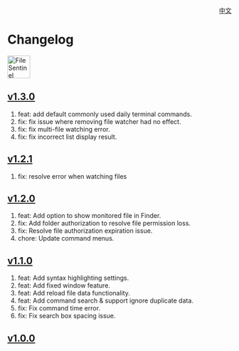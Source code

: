 <p align="right">
  <a href="./CHANGELOG.zh.md">中文</a>
</p>
<!--rehype:style=float: right; bottom: -36px; position: relative;-->

Changelog
===

<a target="_blank" href="https://apps.apple.com/app/file-sentinel/6744690194" title="FileSentinel for macOS">
<img alt="FileSentinel AppStore" src="https://jaywcjlove.github.io/sb/download/macos.svg" height="51">
</a>

## [v1.3.0](https://github.com/jaywcjlove/file-sentinel/releases/tag/v1.3.0)

1. feat: add default commonly used daily terminal commands.
2. fix: fix issue where removing file watcher had no effect.
3. fix: fix multi-file watching error.
4. fix: fix incorrect list display result.

## [v1.2.1](https://github.com/jaywcjlove/file-sentinel/releases/tag/v1.2.1)

1. fix: resolve error when watching files

## [v1.2.0](https://github.com/jaywcjlove/file-sentinel/releases/tag/v1.2.0)

1. feat: Add option to show monitored file in Finder.
2. fix: Add folder authorization to resolve file permission loss.
3. fix: Resolve file authorization expiration issue.
4. chore: Update command menus.

## [v1.1.0](https://github.com/jaywcjlove/file-sentinel/releases/tag/v1.1.0)

1. feat: Add syntax highlighting settings.
2. feat: Add fixed window feature.
3. feat: Add reload file data functionality.
4. feat: Add command search & support ignore duplicate data.
5. fix: Fix command time error.
6. fix: Fix search box spacing issue.

## [v1.0.0](https://github.com/jaywcjlove/file-sentinel/releases/tag/v1.0.0)